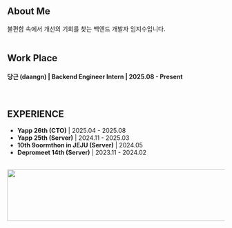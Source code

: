 ## About Me
불편함 속에서 개선의 기회를 찾는 백엔드 개발자 임지수입니다.
<br><br>

## Work Place
#### 당근 (daangn) | Backend Engineer Intern | 2025.08 - Present
<br>

## EXPERIENCE
- **Yapp 26th (CTO)** | 2025.04 - 2025.08
- **Yapp 25th (Server)** | 2024.11 - 2025.03
- **10th 9oormthon in JEJU (Server)** | 2024.05
- **Depromeet 14th (Server)** | 2023.11 - 2024.02
<br><br>

<a href="https://github.com/devxb/gitanimals">
  <img src="https://render.gitanimals.org/lines/Ji-soo708?pet-id=1" width="1000" height="120"/>
</a>
